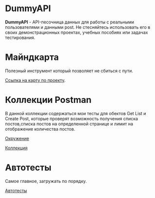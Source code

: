 # DummyAPI
**DummyAPI** - 
API-песочница данных для работы с реальными пользователями и данными post.
Не стесняйтесь использовать его в своих демонстрационных проектах, учебных пособиях или задачах тестирования.

# Майндкарта 
Полезный инструмент который позволяет не сбиться с пути.

[Ссылка на карту по проекту](https://vk.com/doc27634094_656281494?hash=teIIFPeXNXpYcQIsK9KlKFApo4FJjhYbQPyiNrxBEQc&dl=zpkLWZXscZgV0e4Pz6XOOwIFWVLzYaf9VAsOPxU3udD).


# Коллекции Postman
В данной коллекции содержаться мои тесты для обектов Get List и Create Post, которые проверят возможность получения списка постов,списка постов на определенной странице и лимит на отображение количества постов.

[Окружение](https://vk.com/doc27634094_656281496?hash=Y5MOWqLNWBwXyJ5jF16nqzINtuhd1z0DqROemZQAXCL&dl=R8BXheVN4quAM2UOEGzd351Yi7fl80mYASawqjbBbvs)

[Коллекция](https://vk.com/doc27634094_656281495?hash=MlAp00zrCAQnFNKEi25Krp5jjR8opko0oMqA5oloCDP&dl=E08sifArjWUZwbRPfVKGjzLAnrsXZ5pTje5VxZGQc78)
 
 # Автотесты
 Самое главное, загружать по порядку.

[Автотесты](https://github.com/KaterinaMait/DummyAPI/blob/main/Avtotest.postman_collection.json)
